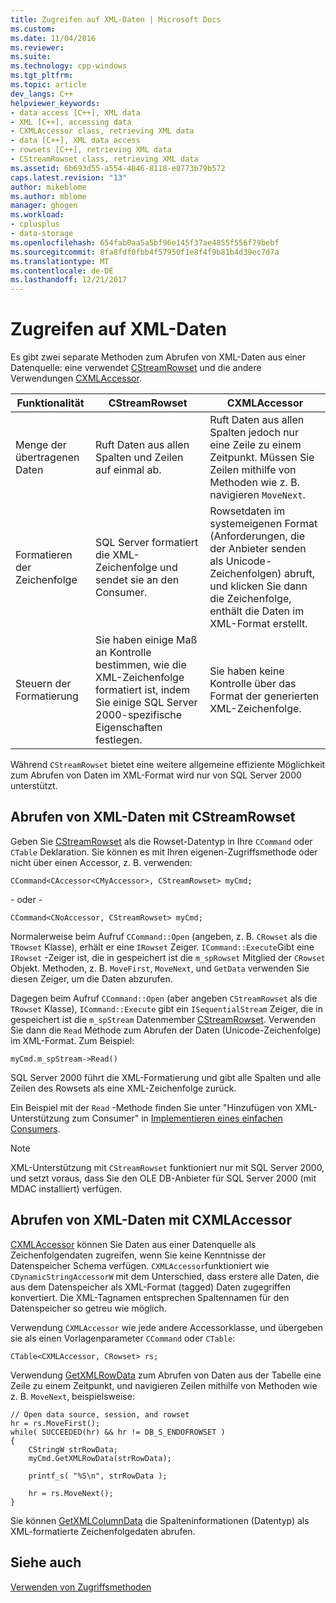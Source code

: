 ```yaml
---
title: Zugreifen auf XML-Daten | Microsoft Docs
ms.custom: 
ms.date: 11/04/2016
ms.reviewer: 
ms.suite: 
ms.technology: cpp-windows
ms.tgt_pltfrm: 
ms.topic: article
dev_langs: C++
helpviewer_keywords:
- data access [C++], XML data
- XML [C++], accessing data
- CXMLAccessor class, retrieving XML data
- data [C++], XML data access
- rowsets [C++], retrieving XML data
- CStreamRowset class, retrieving XML data
ms.assetid: 6b693d55-a554-4846-8118-e8773b79b572
caps.latest.revision: "13"
author: mikeblome
ms.author: mblome
manager: ghogen
ms.workload:
- cplusplus
- data-storage
ms.openlocfilehash: 654fab0aa5a5bf96e145f37ae4855f556f79bebf
ms.sourcegitcommit: 8fa8fdf0fbb4f57950f1e8f4f9b81b4d39ec7d7a
ms.translationtype: MT
ms.contentlocale: de-DE
ms.lasthandoff: 12/21/2017
---
```

# <a name="accessing-xml-data"></a>Zugreifen auf XML-Daten
Es gibt zwei separate Methoden zum Abrufen von XML-Daten aus einer Datenquelle: eine verwendet [CStreamRowset](../../data/oledb/cstreamrowset-class.md) und die andere Verwendungen [CXMLAccessor](../../data/oledb/cxmlaccessor-class.md).  
  
|Funktionalität|CStreamRowset|CXMLAccessor|  
|-------------------|-------------------|------------------|  
|Menge der übertragenen Daten|Ruft Daten aus allen Spalten und Zeilen auf einmal ab.|Ruft Daten aus allen Spalten jedoch nur eine Zeile zu einem Zeitpunkt. Müssen Sie Zeilen mithilfe von Methoden wie z. B. navigieren `MoveNext`.|  
|Formatieren der Zeichenfolge|SQL Server formatiert die XML-Zeichenfolge und sendet sie an den Consumer.|Rowsetdaten im systemeigenen Format (Anforderungen, die der Anbieter senden als Unicode-Zeichenfolgen) abruft, und klicken Sie dann die Zeichenfolge, enthält die Daten im XML-Format erstellt.|  
|Steuern der Formatierung|Sie haben einige Maß an Kontrolle bestimmen, wie die XML-Zeichenfolge formatiert ist, indem Sie einige SQL Server 2000-spezifische Eigenschaften festlegen.|Sie haben keine Kontrolle über das Format der generierten XML-Zeichenfolge.|  
  
 Während `CStreamRowset` bietet eine weitere allgemeine effiziente Möglichkeit zum Abrufen von Daten im XML-Format wird nur von SQL Server 2000 unterstützt.  
  
## <a name="retrieving-xml-data-using-cstreamrowset"></a>Abrufen von XML-Daten mit CStreamRowset  
 Geben Sie [CStreamRowset](../../data/oledb/cstreamrowset-class.md) als die Rowset-Datentyp in Ihre `CCommand` oder `CTable` Deklaration. Sie können es mit Ihren eigenen-Zugriffsmethode oder nicht über einen Accessor, z. B. verwenden:  
  
```  
CCommand<CAccessor<CMyAccessor>, CStreamRowset> myCmd;  
```  
  
 - oder -   
  
```  
CCommand<CNoAccessor, CStreamRowset> myCmd;  
```  
  
 Normalerweise beim Aufruf `CCommand::Open` (angeben, z. B. `CRowset` als die `TRowset` Klasse), erhält er eine `IRowset` Zeiger. `ICommand::Execute`Gibt eine `IRowset` -Zeiger ist, die in gespeichert ist die `m_spRowset` Mitglied der `CRowset` Objekt. Methoden, z. B. `MoveFirst`, `MoveNext`, und `GetData` verwenden Sie diesen Zeiger, um die Daten abzurufen.  
  
 Dagegen beim Aufruf `CCommand::Open` (aber angeben `CStreamRowset` als die `TRowset` Klasse), `ICommand::Execute` gibt ein `ISequentialStream` Zeiger, die in gespeichert ist die `m_spStream` Datenmember [CStreamRowset](../../data/oledb/cstreamrowset-class.md). Verwenden Sie dann die `Read` Methode zum Abrufen der Daten (Unicode-Zeichenfolge) im XML-Format. Zum Beispiel:  
  
```  
myCmd.m_spStream->Read()  
```  
  
 SQL Server 2000 führt die XML-Formatierung und gibt alle Spalten und alle Zeilen des Rowsets als eine XML-Zeichenfolge zurück.  
  
 Ein Beispiel mit der `Read` -Methode finden Sie unter "Hinzufügen von XML-Unterstützung zum Consumer" in [Implementieren eines einfachen Consumers](../../data/oledb/implementing-a-simple-consumer.md).  
  
> [!NOTE]
>  XML-Unterstützung mit `CStreamRowset` funktioniert nur mit SQL Server 2000, und setzt voraus, dass Sie den OLE DB-Anbieter für SQL Server 2000 (mit MDAC installiert) verfügen.  
  
## <a name="retrieving-xml-data-using-cxmlaccessor"></a>Abrufen von XML-Daten mit CXMLAccessor  
 [CXMLAccessor](../../data/oledb/cxmlaccessor-class.md) können Sie Daten aus einer Datenquelle als Zeichenfolgendaten zugreifen, wenn Sie keine Kenntnisse der Datenspeicher Schema verfügen. `CXMLAccessor`funktioniert wie `CDynamicStringAccessorW` mit dem Unterschied, dass erstere alle Daten, die aus dem Datenspeicher als XML-Format (tagged) Daten zugegriffen konvertiert. Die XML-Tagnamen entsprechen Spaltennamen für den Datenspeicher so getreu wie möglich.  
  
 Verwendung `CXMLAccessor` wie jede andere Accessorklasse, und übergeben sie als einen Vorlagenparameter `CCommand` oder `CTable`:  
  
```  
CTable<CXMLAccessor, CRowset> rs;  
```  
  
 Verwendung [GetXMLRowData](../../data/oledb/cxmlaccessor-getxmlrowdata.md) zum Abrufen von Daten aus der Tabelle eine Zeile zu einem Zeitpunkt, und navigieren Zeilen mithilfe von Methoden wie z. B. `MoveNext`, beispielsweise:  
  
```  
// Open data source, session, and rowset  
hr = rs.MoveFirst();  
while( SUCCEEDED(hr) && hr != DB_S_ENDOFROWSET )  
{  
    CStringW strRowData;  
    myCmd.GetXMLRowData(strRowData);  
  
    printf_s( "%S\n", strRowData );  
  
    hr = rs.MoveNext();  
}  
```  
  
 Sie können [GetXMLColumnData](../../data/oledb/cxmlaccessor-getxmlcolumndata.md) die Spalteninformationen (Datentyp) als XML-formatierte Zeichenfolgedaten abrufen.  
  
## <a name="see-also"></a>Siehe auch  
 [Verwenden von Zugriffsmethoden](../../data/oledb/using-accessors.md)